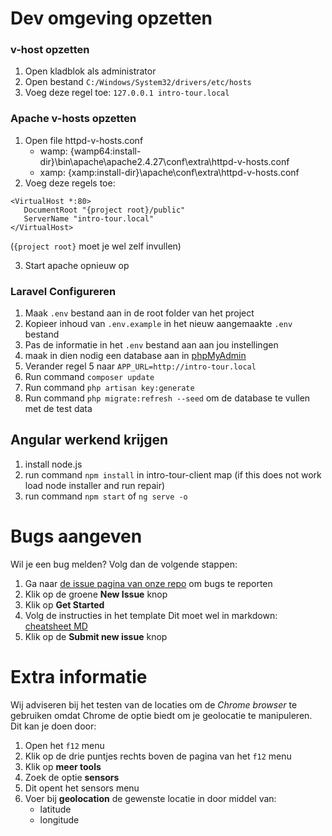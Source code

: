 # Dev omgeving opzetten

### v-host opzetten
1. Open kladblok als administrator
2. Open bestand ``C:/Windows/System32/drivers/etc/hosts``
3. Voeg deze regel toe: ``127.0.0.1 intro-tour.local``

### Apache v-hosts opzetten

1. Open file httpd-v-hosts.conf
    * wamp: {wamp64:install-dir}\bin\apache\apache2.4.27\conf\extra\httpd-v-hosts.conf
    * xamp: {xamp:install-dir}\apache\conf\extra\httpd-v-hosts.conf
2. Voeg deze regels toe:
 ```
 <VirtualHost *:80>
    DocumentRoot "{project root}/public"
    ServerName "intro-tour.local"
</VirtualHost>
```
(``{project root}`` moet je wel zelf invullen)

3. Start apache opnieuw op

### Laravel Configureren

1. Maak ``.env`` bestand aan in de root folder van het project
2. Kopieer inhoud van ``.env.example`` in het nieuw aangemaakte ``.env`` bestand
3. Pas de informatie in het ``.env`` bestand aan aan jou instellingen
4. maak in dien nodig een database aan in [phpMyAdmin](http://localhost/phpmyadmin/index.php)
4. Verander regel 5 naar ``APP_URL=http://intro-tour.local``
5. Run command ``composer update``
6. Run command ``php artisan key:generate``
7. Run command ``php migrate:refresh --seed`` om de database te vullen met de test data

## Angular werkend krijgen

1. install node.js
2. run command ``npm install`` in intro-tour-client map (if this does not work load node installer and run repair) 
3. run command ``npm start`` of ``ng serve -o``

# Bugs aangeven
Wil je een bug melden? Volg dan de volgende stappen:
1. Ga naar [de issue pagina van onze repo](https://github.com/SimonDamminga/Intro-Tour/issues) om bugs te reporten
2. Klik op de groene **New Issue** knop
3. Klik op **Get Started**
4. Volg de instructies in het template 
Dit moet wel in markdown: [cheatsheet MD](https://github.com/adam-p/markdown-here/wiki/Markdown-Cheatsheet)
5. Klik op de **Submit new issue** knop

# Extra informatie

Wij adviseren bij het testen van de locaties om de *Chrome browser* te gebruiken
omdat Chrome de optie biedt om je geolocatie te manipuleren. Dit kan je doen door:
1. Open het ``f12`` menu
2. Klik op de drie puntjes rechts boven de pagina van het ``f12`` menu
3. Klik op **meer tools**
4. Zoek de optie **sensors**
5. Dit opent het sensors menu
6. Voer bij **geolocation** de gewenste locatie in door middel van:
    * latitude
    * longitude

